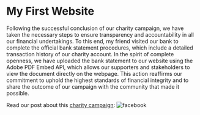 # My First Website 
Following the successful conclusion of our charity campaign, we have taken the necessary steps to ensure transparency and accountability in all our financial undertakings. To this end, my friend visited our bank to complete the official bank statement procedures, which include a detailed transaction history of our charity account. In the spirit of complete openness, we have uploaded the bank statement to our website using the Adobe PDF Embed API, which allows our supporters and stakeholders to view the document directly on the webpage. This action reaffirms our commitment to uphold the highest standards of financial integrity and to share the outcome of our campaign with the community that made it possible.

Read our post about this [charity campaign](https://www.facebook.com/ULSA.IT/posts/pfbid02WYdhxt6mVbzw2xuhR6YFGmR2PJhTQA2hKSu4vKHdCs5uHK1NUPCTyyhJm6V1SZrrl): 
![facebook](https://github.com/shikhar1020jais1/Git-Social/blob/master/Icons/Facebook.png)
